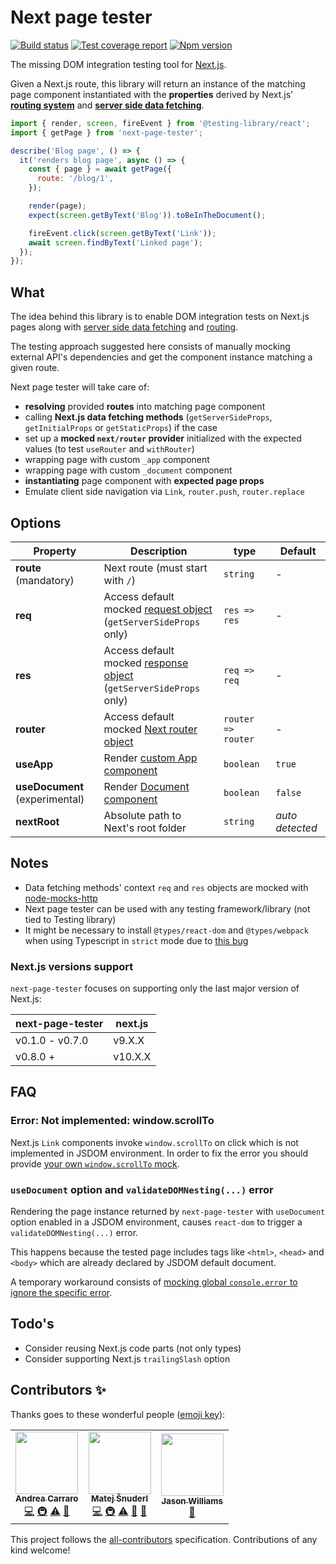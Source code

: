 # Next page tester

[![Build status][ci-badge]][ci]
[![Test coverage report][coveralls-badge]][coveralls]
[![Npm version][npm-badge]][npm]

<!-- ALL-CONTRIBUTORS-BADGE:START -->
<!-- ALL-CONTRIBUTORS-BADGE:END -->

The missing DOM integration testing tool for [Next.js][next-github].

Given a Next.js route, this library will return an instance of the matching page component instantiated with the **properties** derived by Next.js' [**routing system**][next-docs-routing] and [**server side data fetching**][next-docs-data-fetching].

```js
import { render, screen, fireEvent } from '@testing-library/react';
import { getPage } from 'next-page-tester';

describe('Blog page', () => {
  it('renders blog page', async () => {
    const { page } = await getPage({
      route: '/blog/1',
    });

    render(page);
    expect(screen.getByText('Blog')).toBeInTheDocument();

    fireEvent.click(screen.getByText('Link'));
    await screen.findByText('Linked page');
  });
});
```

## What

The idea behind this library is to enable DOM integration tests on Next.js pages along with [server side data fetching][next-docs-data-fetching] and [routing][next-docs-routing].

The testing approach suggested here consists of manually mocking external API's dependencies and get the component instance matching a given route.

Next page tester will take care of:

- **resolving** provided **routes** into matching page component
- calling **Next.js data fetching methods** (`getServerSideProps`, `getInitialProps` or `getStaticProps`) if the case
- set up a **mocked `next/router` provider** initialized with the expected values (to test `useRouter` and `withRouter`)
- wrapping page with custom `_app` component
- wrapping page with custom `_document` component
- **instantiating** page component with **expected page props**
- Emulate client side navigation via `Link`, `router.push`, `router.replace`

## Options

| Property                       | Description                                                                      | type               | Default         |
| ------------------------------ | -------------------------------------------------------------------------------- | ------------------ | --------------- |
| **route** (mandatory)          | Next route (must start with `/`)                                                 | `string`           | -               |
| **req**                        | Access default mocked [request object][req-docs]<br>(`getServerSideProps` only)  | `res => res`       | -               |
| **res**                        | Access default mocked [response object][res-docs]<br>(`getServerSideProps` only) | `req => req`       | -               |
| **router**                     | Access default mocked [Next router object][next-docs-router]                     | `router => router` | -               |
| **useApp**                     | Render [custom App component][next-docs-custom-app]                              | `boolean`          | `true`          |
| **useDocument** (experimental) | Render [Document component][next-docs-custom-document]                           | `boolean`          | `false`         |
| **nextRoot**                   | Absolute path to Next's root folder                                              | `string`           | _auto detected_ |

## Notes

- Data fetching methods' context `req` and `res` objects are mocked with [node-mocks-http][node-mocks-http]
- Next page tester can be used with any testing framework/library (not tied to Testing library)
- It might be necessary to install `@types/react-dom` and `@types/webpack` when using Typescript in `strict` mode due to [this bug][next-gh-strict-bug]

### Next.js versions support

`next-page-tester` focuses on supporting only the last major version of Next.js:

| next-page-tester | next.js |
| ---------------- | ------- |
| v0.1.0 - v0.7.0  | v9.X.X  |
| v0.8.0 +         | v10.X.X |

## FAQ

### Error: Not implemented: window.scrollTo

Next.js `Link` components invoke `window.scrollTo` on click which is not implemented in JSDOM environment. In order to fix the error you should provide [your own `window.scrollTo` mock](https://qiita.com/akameco/items/0edfdae02507204b24c8).

### `useDocument` option and `validateDOMNesting(...)` error

Rendering the page instance returned by `next-page-tester` with `useDocument` option enabled in a JSDOM environment, causes `react-dom` to trigger a `validateDOMNesting(...)` error.

This happens because the tested page includes tags like `<html>`, `<head>` and `<body>` which are already declared by JSDOM default document.

A temporary workaround consists of [mocking global `console.error` to ignore the specific error][error-log-mock].

## Todo's

- Consider reusing Next.js code parts (not only types)
- Consider supporting Next.js `trailingSlash` option

## Contributors ✨

Thanks goes to these wonderful people ([emoji key](https://allcontributors.org/docs/en/emoji-key)):

<!-- ALL-CONTRIBUTORS-LIST:START - Do not remove or modify this section -->
<!-- prettier-ignore-start -->
<!-- markdownlint-disable -->
<table>
  <tr>
    <td align="center"><a href="http://www.andreacarraro.it"><img src="https://avatars3.githubusercontent.com/u/4573549?v=4" width="100px;" alt=""/><br /><sub><b>Andrea Carraro</b></sub></a><br /><a href="https://github.com/toomuchdesign/next-page-tester/commits?author=toomuchdesign" title="Code">💻</a> <a href="#infra-toomuchdesign" title="Infrastructure (Hosting, Build-Tools, etc)">🚇</a> <a href="https://github.com/toomuchdesign/next-page-tester/commits?author=toomuchdesign" title="Tests">⚠️</a> <a href="#maintenance-toomuchdesign" title="Maintenance">🚧</a></td>
    <td align="center"><a href="https://www.matej.snuderl.si/"><img src="https://avatars3.githubusercontent.com/u/8524109?v=4" width="100px;" alt=""/><br /><sub><b>Matej Šnuderl</b></sub></a><br /><a href="https://github.com/toomuchdesign/next-page-tester/commits?author=Meemaw" title="Code">💻</a> <a href="#infra-Meemaw" title="Infrastructure (Hosting, Build-Tools, etc)">🚇</a> <a href="https://github.com/toomuchdesign/next-page-tester/commits?author=Meemaw" title="Tests">⚠️</a> <a href="https://github.com/toomuchdesign/next-page-tester/pulls?q=is%3Apr+reviewed-by%3AMeemaw" title="Reviewed Pull Requests">👀</a> <a href="#ideas-Meemaw" title="Ideas, Planning, & Feedback">🤔</a></td>
    <td align="center"><a href="https://jason-williams.co.uk"><img src="https://avatars3.githubusercontent.com/u/936006?v=4" width="100px;" alt=""/><br /><sub><b>Jason Williams</b></sub></a><br /><a href="#ideas-jasonwilliams" title="Ideas, Planning, & Feedback">🤔</a></td>
  </tr>
</table>

<!-- markdownlint-enable -->
<!-- prettier-ignore-end -->

<!-- ALL-CONTRIBUTORS-LIST:END -->

This project follows the [all-contributors](https://github.com/all-contributors/all-contributors) specification. Contributions of any kind welcome!

[ci]: https://travis-ci.com/toomuchdesign/next-page-tester
[ci-badge]: https://travis-ci.com/toomuchdesign/next-page-tester.svg?branch=master
[npm]: https://www.npmjs.com/package/next-page-tester
[npm-badge]: https://img.shields.io/npm/v/next-page-tester.svg
[coveralls-badge]: https://coveralls.io/repos/github/toomuchdesign/next-page-tester/badge.svg?branch=master
[coveralls]: https://coveralls.io/github/toomuchdesign/next-page-tester?branch=master
[next-github]: https://nextjs.org/
[req-docs]: https://nodejs.org/api/http.html#http_class_http_clientrequest
[res-docs]: https://nodejs.org/api/http.html#http_class_http_serverresponse
[node-mocks-http]: https://www.npmjs.com/package/node-mocks-http
[next-docs-routing]: https://nextjs.org/docs/routing/introduction
[next-docs-data-fetching]: https://nextjs.org/docs/basic-features/data-fetching
[next-docs-router]: https://nextjs.org/docs/api-reference/next/router
[next-docs-custom-app]: https://nextjs.org/docs/advanced-features/custom-app
[next-docs-custom-document]: https://nextjs.org/docs/advanced-features/custom-document
[next-gh-strict-bug]: https://github.com/vercel/next.js/issues/16219
[error-log-mock]: src/__tests__/use-document/use-document.test.tsx#L8
